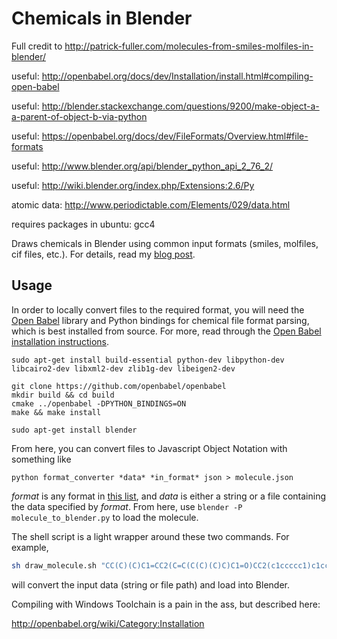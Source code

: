 Chemicals in Blender
====================
Full credit to http://patrick-fuller.com/molecules-from-smiles-molfiles-in-blender/

useful: http://openbabel.org/docs/dev/Installation/install.html#compiling-open-babel

useful: http://blender.stackexchange.com/questions/9200/make-object-a-a-parent-of-object-b-via-python

useful: https://openbabel.org/docs/dev/FileFormats/Overview.html#file-formats

useful: http://www.blender.org/api/blender_python_api_2_76_2/

useful: http://wiki.blender.org/index.php/Extensions:2.6/Py 

atomic data: http://www.periodictable.com/Elements/029/data.html


requires packages in ubuntu: gcc4

Draws chemicals in Blender using common input formats (smiles, molfiles, cif files,
etc.). For details, read my [blog post](http://www.patrick-fuller.com/molecules-from-smiles-molfiles-in-blender/).

Usage
-----

In order to locally convert files to the required format, you will need the
[Open Babel](http://openbabel.org/wiki/Main_Page) library and Python bindings
for chemical file format parsing, which is best installed from source.
For more, read through the [Open Babel installation instructions](http://openbabel.org/docs/dev/Installation/install.html).

```
sudo apt-get install build-essential python-dev libpython-dev libcairo2-dev libxml2-dev zlib1g-dev libeigen2-dev

git clone https://github.com/openbabel/openbabel
mkdir build && cd build
cmake ../openbabel -DPYTHON_BINDINGS=ON
make && make install

sudo apt-get install blender
```

From here, you can convert files to Javascript Object Notation with something like

```
python format_converter *data* *in_format* json > molecule.json
```

*format* is any format in [this list](http://openbabel.org/docs/2.3.0/FileFormats/Overview.html),
and *data* is either a string or a file containing the data specified by *format*.
From here, use `blender -P molecule_to_blender.py` to load the molecule.

The shell script is a light wrapper around these two commands. For example,

```bash
sh draw_molecule.sh "CC(C)(C)C1=CC2(C=C(C(C)(C)C)C1=O)CC2(c1ccccc1)c1ccccc1" smi
```

will convert the input data (string or file path) and load into Blender.

Compiling with Windows Toolchain is a pain in the ass, but described here:

http://openbabel.org/wiki/Category:Installation
